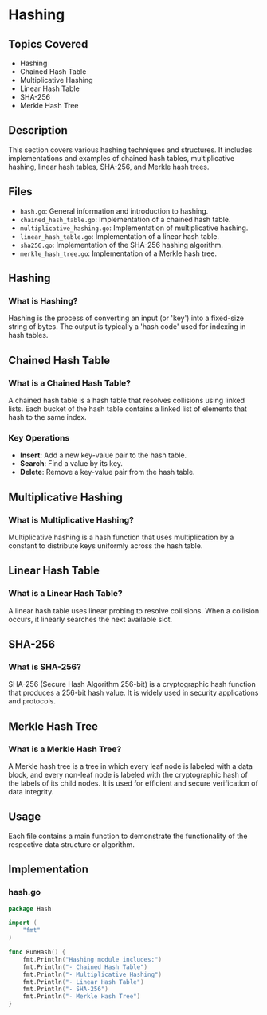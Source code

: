 # Hashing

## Topics Covered
- Hashing
- Chained Hash Table
- Multiplicative Hashing
- Linear Hash Table
- SHA-256
- Merkle Hash Tree

## Description
This section covers various hashing techniques and structures. It includes implementations and examples of chained hash tables, multiplicative hashing, linear hash tables, SHA-256, and Merkle hash trees.

## Files
- `hash.go`: General information and introduction to hashing.
- `chained_hash_table.go`: Implementation of a chained hash table.
- `multiplicative_hashing.go`: Implementation of multiplicative hashing.
- `linear_hash_table.go`: Implementation of a linear hash table.
- `sha256.go`: Implementation of the SHA-256 hashing algorithm.
- `merkle_hash_tree.go`: Implementation of a Merkle hash tree.

## Hashing

### What is Hashing?
Hashing is the process of converting an input (or 'key') into a fixed-size string of bytes. The output is typically a 'hash code' used for indexing in hash tables.

## Chained Hash Table

### What is a Chained Hash Table?
A chained hash table is a hash table that resolves collisions using linked lists. Each bucket of the hash table contains a linked list of elements that hash to the same index.

### Key Operations
- **Insert**: Add a new key-value pair to the hash table.
- **Search**: Find a value by its key.
- **Delete**: Remove a key-value pair from the hash table.

## Multiplicative Hashing

### What is Multiplicative Hashing?
Multiplicative hashing is a hash function that uses multiplication by a constant to distribute keys uniformly across the hash table.

## Linear Hash Table

### What is a Linear Hash Table?
A linear hash table uses linear probing to resolve collisions. When a collision occurs, it linearly searches the next available slot.

## SHA-256

### What is SHA-256?
SHA-256 (Secure Hash Algorithm 256-bit) is a cryptographic hash function that produces a 256-bit hash value. It is widely used in security applications and protocols.

## Merkle Hash Tree

### What is a Merkle Hash Tree?
A Merkle hash tree is a tree in which every leaf node is labeled with a data block, and every non-leaf node is labeled with the cryptographic hash of the labels of its child nodes. It is used for efficient and secure verification of data integrity.

## Usage
Each file contains a main function to demonstrate the functionality of the respective data structure or algorithm.

## Implementation

### hash.go

```go
package Hash

import (
	"fmt"
)

func RunHash() {
	fmt.Println("Hashing module includes:")
	fmt.Println("- Chained Hash Table")
	fmt.Println("- Multiplicative Hashing")
	fmt.Println("- Linear Hash Table")
	fmt.Println("- SHA-256")
	fmt.Println("- Merkle Hash Tree")
}
